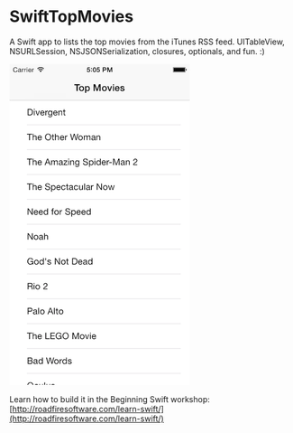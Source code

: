 SwiftTopMovies
==============

A Swift app to lists the top movies from the iTunes RSS feed. UITableView, NSURLSession, NSJSONSerialization, closures, optionals, and fun. :)

![](screenshot.png)

Learn how to build it in the Beginning Swift workshop: [http://roadfiresoftware.com/learn-swift/](http://roadfiresoftware.com/learn-swift/)
